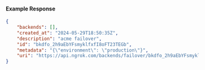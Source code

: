 <!-- Code generated for API Clients. DO NOT EDIT. -->

#### Example Response

```json
{
	"backends": [],
	"created_at": "2024-05-29T18:50:35Z",
	"description": "acme failover",
	"id": "bkdfo_2h9aEbYFsmyklfxfI8oFT23TEGb",
	"metadata": "{\"environment\": \"production\"}",
	"uri": "https://api.ngrok.com/backends/failover/bkdfo_2h9aEbYFsmyklfxfI8oFT23TEGb"
}
```
